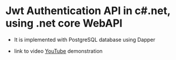 # Jwt Authentication API in c#.net, using .net core WebAPI

- It is implemented with PostgreSQL database using Dapper

- link to video [YouTube](https://youtu.be/4NNavenJA1U) demonstration

